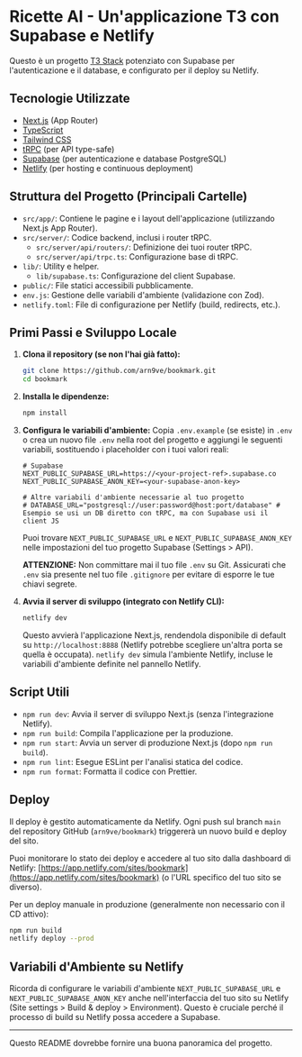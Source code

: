 # Ricette AI - Un'applicazione T3 con Supabase e Netlify

Questo è un progetto [T3 Stack](https://create.t3.gg/) potenziato con Supabase per l'autenticazione e il database, e configurato per il deploy su Netlify.

## Tecnologie Utilizzate

-   [Next.js](https://nextjs.org) (App Router)
-   [TypeScript](https://www.typescriptlang.org/)
-   [Tailwind CSS](https://tailwindcss.com)
-   [tRPC](https://trpc.io) (per API type-safe)
-   [Supabase](https://supabase.io) (per autenticazione e database PostgreSQL)
-   [Netlify](https://www.netlify.com/) (per hosting e continuous deployment)

## Struttura del Progetto (Principali Cartelle)

-   `src/app/`: Contiene le pagine e i layout dell'applicazione (utilizzando Next.js App Router).
-   `src/server/`: Codice backend, inclusi i router tRPC.
    -   `src/server/api/routers/`: Definizione dei tuoi router tRPC.
    -   `src/server/api/trpc.ts`: Configurazione base di tRPC.
-   `lib/`: Utility e helper.
    -   `lib/supabase.ts`: Configurazione del client Supabase.
-   `public/`: File statici accessibili pubblicamente.
-   `env.js`: Gestione delle variabili d'ambiente (validazione con Zod).
-   `netlify.toml`: File di configurazione per Netlify (build, redirects, etc.).

## Primi Passi e Sviluppo Locale

1.  **Clona il repository (se non l'hai già fatto):**
    ```bash
    git clone https://github.com/arn9ve/bookmark.git
    cd bookmark
    ```

2.  **Installa le dipendenze:**
    ```bash
    npm install
    ```

3.  **Configura le variabili d'ambiente:**
    Copia `.env.example` (se esiste) in `.env` o crea un nuovo file `.env` nella root del progetto e aggiungi le seguenti variabili, sostituendo i placeholder con i tuoi valori reali:
    ```env
    # Supabase
    NEXT_PUBLIC_SUPABASE_URL=https://<your-project-ref>.supabase.co
    NEXT_PUBLIC_SUPABASE_ANON_KEY=<your-supabase-anon-key>

    # Altre variabili d'ambiente necessarie al tuo progetto
    # DATABASE_URL="postgresql://user:password@host:port/database" # Esempio se usi un DB diretto con tRPC, ma con Supabase usi il client JS
    ```
    Puoi trovare `NEXT_PUBLIC_SUPABASE_URL` e `NEXT_PUBLIC_SUPABASE_ANON_KEY` nelle impostazioni del tuo progetto Supabase (Settings > API).

    **ATTENZIONE:** Non committare mai il tuo file `.env` su Git. Assicurati che `.env` sia presente nel tuo file `.gitignore` per evitare di esporre le tue chiavi segrete.

4.  **Avvia il server di sviluppo (integrato con Netlify CLI):**
    ```bash
    netlify dev
    ```
    Questo avvierà l'applicazione Next.js, rendendola disponibile di default su `http://localhost:8888` (Netlify potrebbe scegliere un'altra porta se quella è occupata). `netlify dev` simula l'ambiente Netlify, incluse le variabili d'ambiente definite nel pannello Netlify.

## Script Utili

-   `npm run dev`: Avvia il server di sviluppo Next.js (senza l'integrazione Netlify).
-   `npm run build`: Compila l'applicazione per la produzione.
-   `npm run start`: Avvia un server di produzione Next.js (dopo `npm run build`).
-   `npm run lint`: Esegue ESLint per l'analisi statica del codice.
-   `npm run format`: Formatta il codice con Prettier.

## Deploy

Il deploy è gestito automaticamente da Netlify. Ogni push sul branch `main` del repository GitHub (`arn9ve/bookmark`) triggererà un nuovo build e deploy del sito.

Puoi monitorare lo stato dei deploy e accedere al tuo sito dalla dashboard di Netlify: [https://app.netlify.com/sites/bookmark](https://app.netlify.com/sites/bookmark) (o l'URL specifico del tuo sito se diverso).

Per un deploy manuale in produzione (generalmente non necessario con il CD attivo):
```bash
npm run build
netlify deploy --prod
```

## Variabili d'Ambiente su Netlify

Ricorda di configurare le variabili d'ambiente `NEXT_PUBLIC_SUPABASE_URL` e `NEXT_PUBLIC_SUPABASE_ANON_KEY` anche nell'interfaccia del tuo sito su Netlify (Site settings > Build & deploy > Environment). Questo è cruciale perché il processo di build su Netlify possa accedere a Supabase.

---

Questo README dovrebbe fornire una buona panoramica del progetto.
